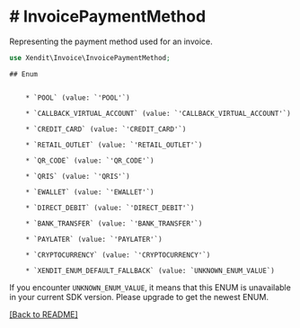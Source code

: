 # # InvoicePaymentMethod
Representing the payment method used for an invoice.

```php
use Xendit\Invoice\InvoicePaymentMethod;
```


    ## Enum

    
        * `POOL` (value: `'POOL'`)
    
        * `CALLBACK_VIRTUAL_ACCOUNT` (value: `'CALLBACK_VIRTUAL_ACCOUNT'`)
    
        * `CREDIT_CARD` (value: `'CREDIT_CARD'`)
    
        * `RETAIL_OUTLET` (value: `'RETAIL_OUTLET'`)
    
        * `QR_CODE` (value: `'QR_CODE'`)
    
        * `QRIS` (value: `'QRIS'`)
    
        * `EWALLET` (value: `'EWALLET'`)
    
        * `DIRECT_DEBIT` (value: `'DIRECT_DEBIT'`)
    
        * `BANK_TRANSFER` (value: `'BANK_TRANSFER'`)
    
        * `PAYLATER` (value: `'PAYLATER'`)
    
        * `CRYPTOCURRENCY` (value: `'CRYPTOCURRENCY'`)
    
        * `XENDIT_ENUM_DEFAULT_FALLBACK` (value: `UNKNOWN_ENUM_VALUE`)

If you encounter `UNKNOWN_ENUM_VALUE`, it means that this ENUM is unavailable in your current SDK version. Please upgrade to get the newest ENUM.

[[Back to README]](../../README.md)
